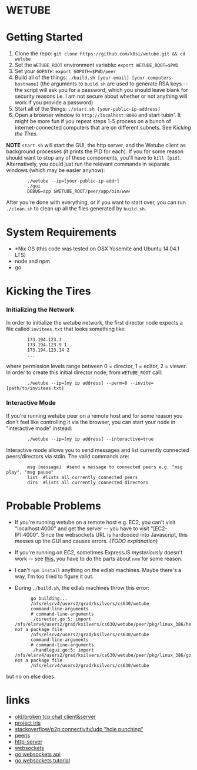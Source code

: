 WETUBE
======

# Getting Started

1. Clone the repo: `git clone https://github.com/k8si/wetube.git && cd wetube`
2. Set the `WETUBE_ROOT` environment variable: `export WETUBE_ROOT=$PWD`
3. Set your `GOPATH`: `export GOPATH=$PWD/peer`
4. Build all of the things: `./build.sh [your-email] [your-computers-hostname]` (the arguments to `build.sh` are used to generate RSA keys -- the script will ask you for a password, which you should leave blank for security reasons i.e. I am not secure about whether or not anything will work if you provide a password)
5. Start all of the things: `./start.sh [your-public-ip-address]`
6. Open a browser window to `http://localhost:8080` and start tubin'. It might be more fun if you repeat steps 1-5 process on a bunch of internet-connected computers that are on different subnets. See *Kicking the Tires*.

**NOTE** `start.sh` will start the GUI, the http server, and the Wetube client as background processes (it prints the PID for each). If you for some reason should want to stop any of these components, you'll have to `kill [pid]`. Alternatively, you could just run the relevant commands in separate windows (which may be easier anyhow):

			./wetube --ip=[your-public-ip-addr]
			./gui
			DEBUG=app $WETUBE_ROOT/peer/app/bin/www

After you're done with everything, or if you want to start over, you can run `./clean.sh` to clean up all the files generated by `build.sh`.

# System Requirements

* *Nix OS (this code was tested on OSX Yosemite and Ubuntu 14.04.1 LTS)
* node and npm
* go

# Kicking the Tires

### Initializing the Network

In order to initialize the wetube network, the first director node expects a file called `invitees.txt` that looks something like:

			173.194.123.3
			173.194.123.9 1
			173.194.123.14 2
			...

where permission levels range between 0 = director, 1 = editor, 2 = viewer. In order to create this initial director node, from `WETUBE_ROOT` call:

			./wetube --ip=[my ip address] --perm=0 --invite=[path/to/invitees.txt]


### Interactive Mode

If you're running wetube peer on a remote host and for some reason you don't feel like controlling it via the browser, you can start your node in "interactive mode" instead:

			./wetube --ip=[my ip address] --interactive=true

Interactive mode allows you to send messages and list currently connected peers/directors via stdin. The valid commands are:

			msg [message]  #send a message to connected peers e.g. "msg play", "msg pause"
			list  #lists all currently connected peers
			dirs  #lists all currently connected directors

# Probable Problems

* If you're running wetube on a remote host e.g. EC2, you can't visit "localhost:4000" and get the server -- you have to visit "[EC2-IP]:4000". Since the websockets URL is hardcoded into Javascript, this messes up the GUI and causes errors. *(TODO explanation)*
* If you're running on EC2, sometimes ExpressJS *mysteriously* doesn't work -- see [this](http://iws.io/hosting-a-nodejs-express-application-on-amazon-web-services-ec2/), you have to do the parts about `nvm` for some reason.
* I can't `npm install` anything on the edlab machines. Maybe there's a way, I'm too tired to figure it out.
* During `./build.sh`, the edlab machines throw this error:

			go building...
			/nfs/elsrv4/users2/grad/ksilvers/cs630/wetube
			command-line-arguments
			# command-line-arguments
			./director.go:5: import /nfs/elsrv4/users2/grad/ksilvers/cs630/wetube/peer/pkg/linux_386/helper.a: not a package file
			/nfs/elsrv4/users2/grad/ksilvers/cs630/wetube
			command-line-arguments
			# command-line-arguments
			./handlegui.go:5: import /nfs/elsrv4/users2/grad/ksilvers/cs630/wetube/peer/pkg/linux_386/golang.org/x/net/websocket.a: not a package file
			/nfs/elsrv4/users2/grad/ksilvers/cs630/wetube

but no on else does.







# links
* [old/broken tcp chat client&server](http://raycompstuff.blogspot.com/2009/12/simpler-chat-server-and-client-in.html)
* [project iris](https://github.com/project-iris/iris)
* [stackoverflow/p2p connectivity/udp "hole punching"](http://stackoverflow.com/questions/8523330/programming-p2p-application/8524609#8524609)
* [peerjs](http://peerjs.com/)
* [http-server](https://github.com/nodeapps/http-server)
* [websockets](https://developer.mozilla.org/en-US/docs/WebSockets)
* [go websockets api](http://godoc.org/golang.org/x/net/websocket)
* [go websockets tutorial](http://www.ajanicij.info/content/websocket-tutorial-go)

